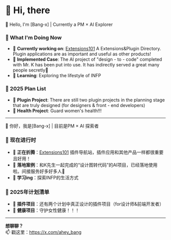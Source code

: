 # 👋 Hi, there


👋 Hello, I'm [Bang-x] | Currently a PM × AI Explorer
### 🚀 What I'm Doing Now
- 🔭 **Currently working on**: [Extensions101](https://extensions101.com)  A Extensions&Plugin Directory. Plugin applications are as important and useful as other products!
- 🎨 **Implemented Case**: The AI project of "design - to - code" completed with Mr. K has been put into use. It has indirectly served a great many people secretly🤫
- 🌱 **Learning**: Exploring the lifestyle of INFP

### 📅 2025 Plan List
- 🚧 **Plugin Project**: There are still two plugin projects in the planning stage that are truly designed (for designers & front - end developers)
- 🌸 **Health Project**: Guard women's health!!!

---


👋 你好，我是[Bang-x] | 目前是PM × AI 探索者  

### 🚀 现在进行时  
- 🔭 **正在折腾**：[Extensions101](https://extensions101.com) 插件导航站，插件应用和其他产品一样都很重要且好用！ 
- 🎨 **落地案例**：和K先生一起完成的“设计图转代码”的AI项目，已经落地使用啦。间接服务好多好多人🤫
- 🌱 **学习ing**：探索INFP的生活方式

### 📅 2025年计划清单  
- 🚧 **插件项目**：还有两个计划中真正设计的插件项目（for设计师&前端开发者）
- 🌸 **健康项目**：守护女性健康！！！

---

**想聊聊？**  
📫 戳这里：https://x.com/ahey_bang 

<!--
**Bang-x/bang-x** is a ✨ _special_ ✨ repository because its `README.md` (this file) appears on your GitHub profile.

Here are some ideas to get you started:

- 🔭 I’m currently working on ...
- 🌱 I’m currently learning ...
- 👯 I’m looking to collaborate on ...
- 🤔 I’m looking for help with ...
- 💬 Ask me about ...
- 📫 How to reach me: ...
- 😄 Pronouns: ...
- ⚡ Fun fact: ...
-->
